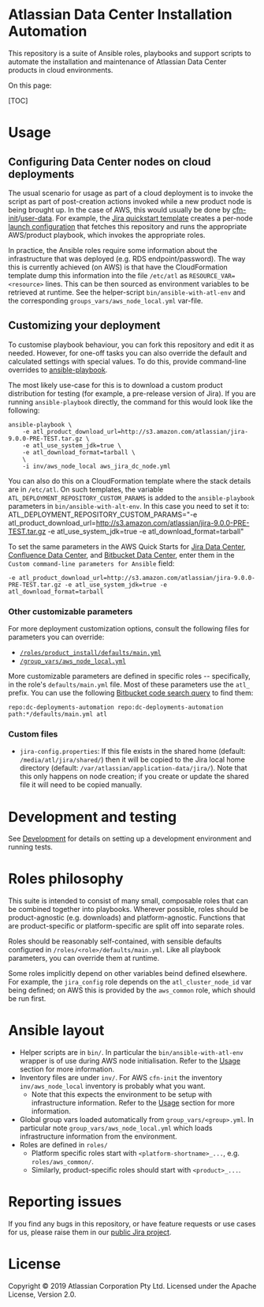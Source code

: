 # Atlassian Data Center Installation Automation

This repository is a suite of Ansible roles, playbooks and support scripts to
automate the installation and maintenance of Atlassian Data Center products in
cloud environments.

On this page:

[TOC]

# Usage

## Configuring Data Center nodes on cloud deployments

The usual scenario for usage as part of a cloud deployment is to invoke the
script as part of post-creation actions invoked while a new product node is
being brought up. In the case of AWS, this would usually be done by
[cfn-init][cfn-init]/[user-data][ec2-user-data]. For example, the [Jira
quickstart template][jira-cfn-tmpl] creates a per-node [launch
configuration][ec2-launch-config] that fetches this repository and runs the
appropriate AWS/product playbook, which invokes the appropriate roles.

In practice, the Ansible roles require some information about the infrastructure
that was deployed (e.g. RDS endpoint/password). The way this is currently
achieved (on AWS) is that have the CloudFormation template dump this information
into the file `/etc/atl` as `RESOURCE_VAR=<resource>` lines. This can be then
sourced as environment variables to be retrieved at runtime. See the
helper-script `bin/ansible-with-atl-env` and the corresponding
`groups_vars/aws_node_local.yml` var-file.

## Customizing your deployment

To customise playbook behaviour, you can fork this repository and edit it as
needed. However, for one-off tasks you can also override the default and 
calculated settings with special values. To do this, provide command-line overrides to
[ansible-playbook](https://docs.ansible.com/ansible/latest/cli/ansible-playbook.html).

The most likely use-case for this is to download a custom product distribution
for testing (for example, a pre-release version of Jira). If you are running `ansible-playbook`
directly, the command for this would look like the following:

    ansible-playbook \
        -e atl_product_download_url=http://s3.amazon.com/atlassian/jira-9.0.0-PRE-TEST.tar.gz \
        -e atl_use_system_jdk=true \
        -e atl_download_format=tarball \
        \
        -i inv/aws_node_local aws_jira_dc_node.yml

You can also do this on a CloudFormation template where the stack details are in `/etc/atl`.
On such templates, the variable `ATL_DEPLOYMENT_REPOSITORY_CUSTOM_PARAMS` is added to the
`ansible-playbook` parameters in `bin/ansible-with-alt-env`. In this case you
need to set it to:
    ATL_DEPLOYMENT_REPOSITORY_CUSTOM_PARAMS="-e atl_product_download_url=http://s3.amazon.com/atlassian/jira-9.0.0-PRE-TEST.tar.gz -e atl_use_system_jdk=true -e atl_download_format=tarball"


To set the same parameters in the AWS Quick Starts for
[Jira Data Center](https://aws.amazon.com/quickstart/architecture/jira/),
[Confluence Data Center](https://aws.amazon.com/quickstart/architecture/confluence/), and
[Bitbucket Data Center](https://aws.amazon.com/quickstart/architecture/bitbucket/), enter
them in the `Custom command-line parameters for Ansible` field:

    -e atl_product_download_url=http://s3.amazon.com/atlassian/jira-9.0.0-PRE-TEST.tar.gz -e atl_use_system_jdk=true -e atl_download_format=tarball

### Other customizable parameters

For more deployment customization options, consult the following files for parameters you can 
override:

- [`/roles/product_install/defaults/main.yml`](roles/product_install/defaults/main.yml)
- [`/group_vars/aws_node_local.yml`](group_vars/aws_node_local.yml)

More customizable parameters are defined in specific roles -- specifically, in the 
role's `defaults/main.yml` file. Most of these parameters use the `atl_` prefix. You can
use the following [Bitbucket code search query](https://confluence.atlassian.com/bitbucket/search-873876782.html) 
to find them:

    repo:dc-deployments-automation repo:dc-deployments-automation path:*/defaults/main.yml atl

### Custom files

* `jira-config.properties`: If this file exists in the shared home (default:
  `/media/atl/jira/shared/`) then it will be copied to the Jira local home
  directory (default: `/var/atlassian/application-data/jira/`). Note that this
  only happens on node creation; if you create or update the shared file it will
  need to be copied manually.

# Development and testing

See [Development](DEVELOPMENT.md) for details on setting up a development
environment and running tests.

# Roles philosophy

This suite is intended to consist of many small, composable roles that can
be combined together into playbooks. Wherever possible, roles should be product-agnostic
(e.g. downloads) and platform-agnostic. Functions that are product-specific or
platform-specific are split off into separate roles. 

Roles should be reasonably self-contained, with sensible defaults configured in
`/roles/<role>/defaults/main.yml`. Like all playbook parameters, you can override
them at runtime.

Some roles implicitly depend on other variables beind defined elsewhere.
For example, the `jira_config` role depends on the `atl_cluster_node_id`
var being defined; on AWS this is provided by the `aws_common` role, which
should be run first.


# Ansible layout

* Helper scripts are in `bin/`. In particular the `bin/ansible-with-atl-env`
  wrapper is of use during AWS node initialisation. Refer to the [Usage](#markdown-header-usage) section for
  more information.
* Inventory files are under `inv/`. For AWS `cfn-init` the inventory
  `inv/aws_node_local` inventory is probably what you want.
    * Note that this expects the environment to be setup with infrastructure information. 
      Refer to the [Usage](#markdown-header-usage) section for more information.
* Global group vars loaded automatically from `group_vars/<group>.yml`. In
  particular note `group_vars/aws_node_local.yml` which loads infrastructure
  information from the environment.
* Roles are defined in `roles/`
    * Platform specific roles start with `<platform-shortname>_...`, e.g. `roles/aws_common/`.
    * Similarly, product-specific roles should start with `<product>_...`.

# Reporting issues

If you find any bugs in this repository, or have feature requests or use cases
for us, please raise them in our [public Jira project](https://jira.atlassian.com/projects/SCALE/summary).

# License

Copyright © 2019 Atlassian Corporation Pty Ltd.
Licensed under the Apache License, Version 2.0.


[cfn-init]: https://docs.aws.amazon.com/AWSCloudFormation/latest/UserGuide/cfn-init.html
[ec2-user-data]: https://docs.aws.amazon.com/AWSEC2/latest/UserGuide/user-data.html
[jira-cfn-tmpl]: https://github.com/aws-quickstart/quickstart-atlassian-jira/blob/develop/templates/quickstart-jira-dc.template.yaml#L967
[ec2-launch-config]: https://docs.aws.amazon.com/autoscaling/ec2/userguide/LaunchConfiguration.html
